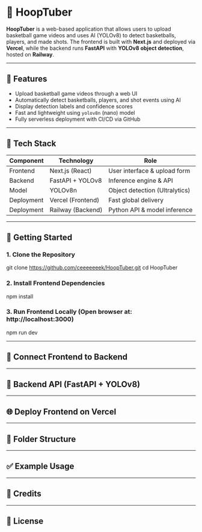 # 🏀 HoopTuber 

**HoopTuber** is a web-based application that allows users to upload basketball game videos and uses AI (YOLOv8) to detect basketballs, players, and made shots. The frontend is built with **Next.js** and deployed via **Vercel**, while the backend runs **FastAPI** with **YOLOv8 object detection**, hosted on **Railway**.

---

## 📸 Features

- Upload basketball game videos through a web UI
- Automatically detect basketballs, players, and shot events using AI
- Display detection labels and confidence scores
- Fast and lightweight using `yolov8n` (nano) model
- Fully serverless deployment with CI/CD via GitHub

---

## 🧱 Tech Stack

| Component   | Technology           | Role                          |
|------------|----------------------|-------------------------------|
| Frontend   | Next.js (React)      | User interface & upload form |
| Backend    | FastAPI + YOLOv8     | Inference engine & API       |
| Model      | YOLOv8n              | Object detection (Ultralytics) |
| Deployment | Vercel (Frontend)    | Fast global delivery          |
| Deployment | Railway (Backend)    | Python API & model inference  |

---

## 🚀 Getting Started

### 1. Clone the Repository 

git clone https://github.com/ceeeeeeek/HoopTuber.git
cd HoopTuber

### 2. Install Frontend Dependencies

npm install

### 3. Run Frontend Locally (Open browser at: http://localhost:3000)

npm run dev

---

## 🔗 Connect Frontend to Backend

---

## 🧠 Backend API (FastAPI + YOLOv8)

---

## 🌐 Deploy Frontend on Vercel

---

## 📂 Folder Structure

---

## ✅ Example Usage

---

## 🧠 Credits

---

## 📄 License
